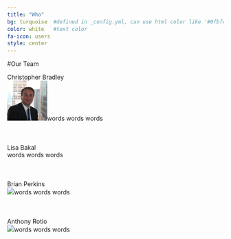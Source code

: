 ```yaml
---
title: "Who"
bg: turquoise  #defined in _config.yml, can use html color like '#0fbfcf'
color: white   #text color
fa-icon: users
style: center
---
```


#Our Team

<div>Christopher Bradley<br/><img class="desaturate" src="bradley.jpg" />words words words<br/><br/><br/><br/></div>  

<div>Lisa Bakal<br/>words words words<br/><br/><br/><br/></div>  

<div>Brian Perkins<br/><img class="desaturate" src="http://www.advertisingweek.com/cache/images/userfiles/images/speakers/uploads/140x140/crop_to_fittrim/BrianPerkins.jpg" />words words words<br/><br/><br/><br/></div>  

<div>Anthony Rotio<br/><img class="desaturate" src="https://lh4.googleusercontent.com/-n6sjfv9BKf4/AAAAAAAAAAI/AAAAAAAAAAA/6quQGMtnF3w/s128-c-k/photo.jpg" />words words words<br/><br/></div>